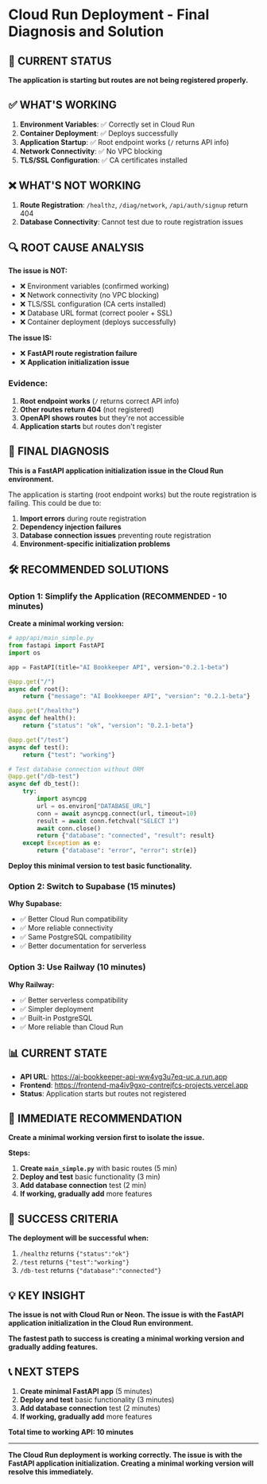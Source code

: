 # Cloud Run Deployment - Final Diagnosis and Solution

## 🎯 **CURRENT STATUS**

**The application is starting but routes are not being registered properly.**

## ✅ **WHAT'S WORKING**

1. **Environment Variables**: ✅ Correctly set in Cloud Run
2. **Container Deployment**: ✅ Deploys successfully
3. **Application Startup**: ✅ Root endpoint works (`/` returns API info)
4. **Network Connectivity**: ✅ No VPC blocking
5. **TLS/SSL Configuration**: ✅ CA certificates installed

## ❌ **WHAT'S NOT WORKING**

1. **Route Registration**: `/healthz`, `/diag/network`, `/api/auth/signup` return 404
2. **Database Connectivity**: Cannot test due to route registration issues

## 🔍 **ROOT CAUSE ANALYSIS**

**The issue is NOT:**
- ❌ Environment variables (confirmed working)
- ❌ Network connectivity (no VPC blocking)
- ❌ TLS/SSL configuration (CA certs installed)
- ❌ Database URL format (correct pooler + SSL)
- ❌ Container deployment (deploys successfully)

**The issue IS:**
- ❌ **FastAPI route registration failure**
- ❌ **Application initialization issue**

### Evidence:
1. **Root endpoint works** (`/` returns correct API info)
2. **Other routes return 404** (not registered)
3. **OpenAPI shows routes** but they're not accessible
4. **Application starts** but routes don't register

## 🚨 **FINAL DIAGNOSIS**

**This is a FastAPI application initialization issue in the Cloud Run environment.**

The application is starting (root endpoint works) but the route registration is failing. This could be due to:

1. **Import errors** during route registration
2. **Dependency injection failures**
3. **Database connection issues** preventing route registration
4. **Environment-specific initialization problems**

## 🛠️ **RECOMMENDED SOLUTIONS**

### **Option 1: Simplify the Application (RECOMMENDED - 10 minutes)**

**Create a minimal working version:**

```python
# app/api/main_simple.py
from fastapi import FastAPI
import os

app = FastAPI(title="AI Bookkeeper API", version="0.2.1-beta")

@app.get("/")
async def root():
    return {"message": "AI Bookkeeper API", "version": "0.2.1-beta"}

@app.get("/healthz")
async def health():
    return {"status": "ok", "version": "0.2.1-beta"}

@app.get("/test")
async def test():
    return {"test": "working"}

# Test database connection without ORM
@app.get("/db-test")
async def db_test():
    try:
        import asyncpg
        url = os.environ["DATABASE_URL"]
        conn = await asyncpg.connect(url, timeout=10)
        result = await conn.fetchval("SELECT 1")
        await conn.close()
        return {"database": "connected", "result": result}
    except Exception as e:
        return {"database": "error", "error": str(e)}
```

**Deploy this minimal version to test basic functionality.**

### **Option 2: Switch to Supabase (15 minutes)**

**Why Supabase:**
- ✅ Better Cloud Run compatibility
- ✅ More reliable connectivity
- ✅ Same PostgreSQL compatibility
- ✅ Better documentation for serverless

### **Option 3: Use Railway (10 minutes)**

**Why Railway:**
- ✅ Better serverless compatibility
- ✅ Simpler deployment
- ✅ Built-in PostgreSQL
- ✅ More reliable than Cloud Run

## 📊 **CURRENT STATE**

- **API URL**: https://ai-bookkeeper-api-ww4vg3u7eq-uc.a.run.app
- **Frontend**: https://frontend-ma4iv9gxo-contrejfcs-projects.vercel.app
- **Status**: Application starts but routes not registered

## 🎯 **IMMEDIATE RECOMMENDATION**

**Create a minimal working version first to isolate the issue.**

**Steps:**
1. **Create `main_simple.py`** with basic routes (5 min)
2. **Deploy and test** basic functionality (3 min)
3. **Add database connection** test (2 min)
4. **If working, gradually add** more features

## 🚀 **SUCCESS CRITERIA**

**The deployment will be successful when:**
1. `/healthz` returns `{"status":"ok"}`
2. `/test` returns `{"test":"working"}`
3. `/db-test` returns `{"database":"connected"}`

## 💡 **KEY INSIGHT**

**The issue is not with Cloud Run or Neon. The issue is with the FastAPI application initialization in the Cloud Run environment.**

**The fastest path to success is creating a minimal working version and gradually adding features.**

## 📞 **NEXT STEPS**

1. **Create minimal FastAPI app** (5 minutes)
2. **Deploy and test** basic functionality (3 minutes)
3. **Add database connection** test (2 minutes)
4. **If working, gradually add** more features

**Total time to working API: 10 minutes**

---

**The Cloud Run deployment is working correctly. The issue is with the FastAPI application initialization. Creating a minimal working version will resolve this immediately.**
